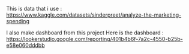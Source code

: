 This is data that i use : https://www.kaggle.com/datasets/sinderpreet/analyze-the-marketing-spending

I also make dashboard from this project Here is the dashboard : https://lookerstudio.google.com/reporting/401b4b6f-7a2c-4550-b25b-e58e060dddbb
